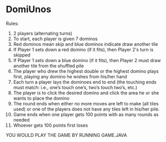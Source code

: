 # DomiUnos

Rules:
1. 2 players (alternating turns)
2. To start, each player is given 7 dominos
3. Red dominos mean skip and blue dominos indicate draw another tile
4. If Player 1 sets down a red domino (if it fits), then Player 2's turn is skipped
5. If Player 1 sets down a blue domino (if it fits), then Player 2 must draw another tile from the shuffled pile
6. The player who drew the highest double or the highest domino plays first, playing any domino he wishes from his/her hand
7. Each turn a player lays the dominoes end to end (the touching ends must match: i.e., one’s touch one’s, two’s touch two’s, etc.)
8. The player is to click the desired domino and click the area he or she wants to place the domino
9. The round ends when either no more moves are left to make (all tiles used) or one of the players does not have any tiles left in his/her pile.
10. Game ends when one player gets 100 points with as many rounds as needed
11. Whoever gets 100 points first loses

YOU WOULD PLAY THE GAME BY RUNNING GAME.JAVA
